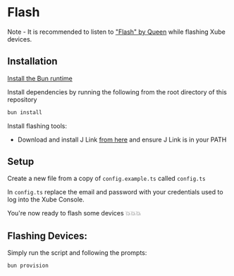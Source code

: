 # Flash

Note - It is recommended to listen to ["Flash" by Queen](https://open.spotify.com/track/5aswWmjJLHBSYFknQjegfg?si=c433f1559c124688) while flashing Xube devices.

## Installation

[Install the Bun runtime](https://bun.sh/docs/installation)

Install dependencies by running the following from the root directory of this repository

```bash
bun install
```

Install flashing tools:

- Download and install J Link [from here](https://www.segger.com/downloads/jlink/) and ensure J Link is in your PATH

## Setup

Create a new file from a copy of `config.example.ts` called `config.ts`

In `config.ts` replace the email and password with your credentials used to log into the Xube Console.

You're now ready to flash some devices 💥💥💥

## Flashing Devices:

Simply run the script and following the prompts:

```bash
bun provision
```
